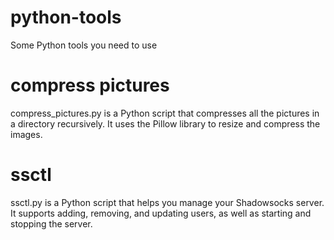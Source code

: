 # python-tools
Some Python tools you need to use
# compress pictures
compress_pictures.py is a Python script that compresses all the pictures in a directory recursively. It uses the Pillow library to resize and compress the images.
# ssctl
ssctl.py is a Python script that helps you manage your Shadowsocks server. It supports adding, removing, and updating users, as well as starting and stopping the server.